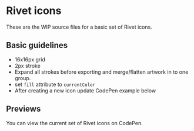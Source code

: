 # Rivet icons

These are the WIP source files for a basic set of Rivet icons.

## Basic guidelines

- 16x16px grid
- 2px stroke
- Expand all strokes before exporting and merge/flatten artwork in to one group.
- set `fill` attribute to `currentColor`
- After creating a new icon update CodePen example below

## Previews
You can view the current set of Rivet icons on CodePen.
